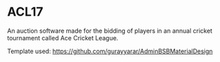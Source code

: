 # ACL17
An auction software made for the bidding of players in an annual cricket tournament called Ace Cricket League.

Template used: https://github.com/gurayyarar/AdminBSBMaterialDesign
